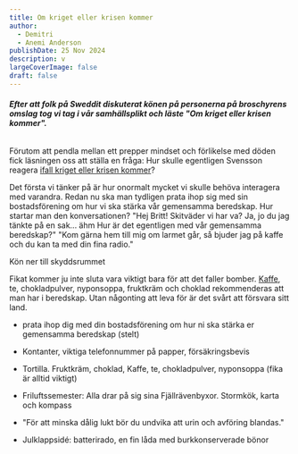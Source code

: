 ```yaml
---
title: Om kriget eller krisen kommer
author:
  - Demitri
  - Anemi Anderson
publishDate: 25 Nov 2024
description: v
largeCoverImage: false
draft: false
---
```

###### **Efter att folk på Sweddit diskuterat könen på personerna på broschyrens omslag tog vi tag i vår samhällsplikt och läste "Om kriget eller krisen kommer".**
  
Förutom att pendla mellan ett prepper mindset och förlikelse med döden fick läsningen oss att ställa en fråga: Hur skulle egentligen Svensson reagera [ifall kriget eller krisen kommer](https://vollerwiek.net/ifall-kriget-kommer)?

Det första vi tänker på är hur onormalt mycket vi skulle behöva interagera med varandra. Redan nu ska man tydligen prata ihop sig med sin bostadsförening om hur vi ska stärka vår gemensamma beredskap. Hur startar man den konversationen? "Hej Britt! Skitväder vi har va? Ja, jo du jag tänkte på en sak... ähm Hur är det egentligen med vår gemensamma beredskap?" "Kom gärna hem till mig om larmet går, så bjuder jag på kaffe och du kan ta med din fina radio."

Kön ner till skyddsrummet

Fikat kommer ju inte sluta vara viktigt bara för att det faller bomber. [Kaffe](https://www.youtube.com/watch?v=oMHQ-bxDGhg), te, chokladpulver, nyponsoppa, fruktkräm och choklad rekommenderas att man har i beredskap. Utan någonting att leva för är det svårt att försvara sitt land.

- prata ihop dig med din bostadsförening om hur ni ska stärka er gemensamma beredskap (stelt)

- Kontanter, viktiga telefonnummer på papper, försäkringsbevis
- Tortilla. Fruktkräm, choklad, Kaffe, te, chokladpulver, nyponsoppa (fika är alltid viktigt)

- Friluftssemester: Alla drar på sig sina Fjällrävenbyxor. Stormkök, karta och kompass

- "För att minska dålig lukt bör du undvika att urin och avföring blandas."

- Julklappsidé: batterirado, en fin låda med burkkonserverade bönor
